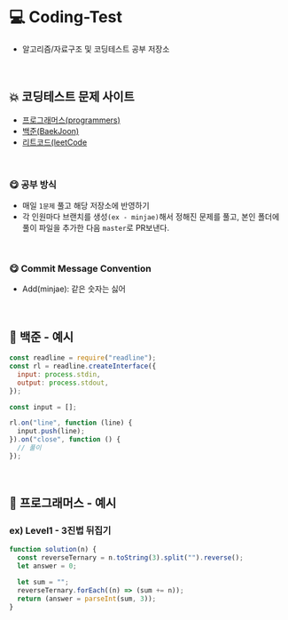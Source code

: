 # 💻 Coding-Test

- 알고리즘/자료구조 및 코딩테스트 공부 저장소

<Br />

## 💥 코딩테스트 문제 사이트

- [프로그래머스(programmers)](https://programmers.co.kr/)
- [백준(BaekJoon)](https://www.acmicpc.net/)
- [리트코드(leetCode](https://leetcode.com/)

<br />

### 😋 공부 방식

- 매일 `1문제` 풀고 해당 저장소에 반영하기
- 각 인원마다 브랜치를 생성`(ex - minjae)`해서 정해진 문제를 풀고, 본인 폴더에 풀이 파일을 추가한 다음 `master`로 PR보낸다.

<br />

### 😋 Commit Message Convention

- Add(minjae): 같은 숫자는 싫어

<br />

## 🏃 백준 - 예시

```javascript
const readline = require("readline");
const rl = readline.createInterface({
  input: process.stdin,
  output: process.stdout,
});

const input = [];

rl.on("line", function (line) {
  input.push(line);
}).on("close", function () {
  // 풀이
});
```

<br />

## 🏃 프로그래머스 - 예시

### ex) Level1 - 3진법 뒤집기

```javascript
function solution(n) {
  const reverseTernary = n.toString(3).split("").reverse();
  let answer = 0;

  let sum = "";
  reverseTernary.forEach((n) => (sum += n));
  return (answer = parseInt(sum, 3));
}
```

<br />
